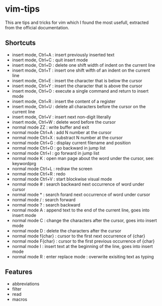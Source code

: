 # vim-tips
This are tips and tricks for vim which I found the most usefull, extracted from the official documentation.

## Shortcuts
- insert mode, Ctrl+A : insert previously inserted text
- insert mode, Ctrl+C : quit insert mode
- insert mode, Ctrl+D : delete one shift width of indent on the current line
- insert mode, Ctrl+T : insert one shift wifth of an indent on the current line
- insert mode, Ctrl+E : insert the character that is below the cursor
- insert mode, Ctrl+Y : insert the character that is above the cursor
- insert mode, Ctrl+O : execute a single command and return to insert mode
- insert mode, Ctrl+R <register> : insert the content of a register
- insert mode, Ctrl+U : delete all characters before the cursor on the current line
- insert mode, Ctrl+V <char> : insert next non-digit literally
- insert mode, Ctrl+W : delete word before the cursor
- normal mode ZZ : write buffer and exit
- normal mode Ctrl+A : add N number at the cursor
- normal mode Ctrl+X : substract N number at the cursor
- normal mode Ctrl+G : display current filename and position
- normal mode Ctrl+O : go backward in jump list
- normal mode Ctrl+I : go forward in jump list
- normal mode K : open man page about the word under the cursor, see: keywordprg
- normal mode Ctrl+L : redraw the screen
- normal mode Ctrl+R : redo
- normal mode Ctrl+V : start blockwise visual mode
- normal mode # : search backward next occurrence of word under cursor
- normal mode * : search forard next occurrence of word under cursor
- normal mode / : search forward
- normal mode ? : search backward
- normal mode A : append text to the end of the current line, goes into insert mode
- normal mode C : change the characters after the cursor, goes into insert mode
- normal mode D : delete the characters after the cursor
- normal mode f{char} : cursor to the first next occurrence of {char}
- normal mode F{char} : cursor to the first previous occurrence of {char}
- normal mode I : insert text at the beginning of the line, goes into insert mode
- normal mode R : enter replace mode : overwrite exisiting text as typing

## Features
- abbreviations
- filter
- read
- macros
